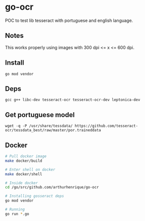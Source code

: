 # go-ocr

POC to test lib tesseract with portuguese and english language.

## Notes

This works properly using images with 300 dpi <= x <= 600 dpi.

## Install

`go mod vendor`

## Deps

`gcc g++ libc-dev tesseract-ocr tesseract-ocr-dev leptonica-dev`

## Get portuguese model

`wget -q -P /usr/share/tessdata/ https://github.com/tesseract-ocr/tessdata_best/raw/master/por.traineddata`

## Docker

```sh
# Pull docker image
make docker/build

# Enter shell on docker
make docker/shell

# Inside docker
cd /go/src/github.com/arthurhenrique/go-ocr

# Installing gosseract deps
go mod vendor

# Running
go run *.go
```
